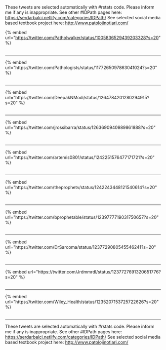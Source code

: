 

These tweets are selected automatically with #rstats code. Please inform me if any is inappropriate.
See other #IDPath pages here: https://serdarbalci.netlify.com/categories/IDPath/ 
See selected social media based textbook project here: http://www.patolojinotlari.com/

{% embed url="https://twitter.com/Patholwalker/status/1005836529439203328?s=20" %}<br>
<br>
<hr>
{% embed url="https://twitter.com/Pathologists/status/1177265097863041024?s=20" %}<br>
<br>
<hr>
{% embed url="https://twitter.com/DeepakNModi/status/1264784201280294915?s=20" %}<br>
<br>
<hr>
{% embed url="https://twitter.com/jrossibarra/status/1263690940989861888?s=20" %}<br>
<br>
<hr>
{% embed url="https://twitter.com/artemis0801/status/1242251576477171721?s=20" %}<br>
<br>
<hr>
{% embed url="https://twitter.com/theprophetv/status/1242243448121540614?s=20" %}<br>
<br>
<hr>
{% embed url="https://twitter.com/bprophetable/status/1239777719031750657?s=20" %}<br>
<br>
<hr>
{% embed url="https://twitter.com/DrSarcoma/status/1237729080545546241?s=20" %}<br>
<br>
<hr>
{% embed url="https://twitter.com/Jrdmmrdl/status/1237727691320651776?s=20" %}<br>
<br>
<hr>
{% embed url="https://twitter.com/Wiley_Health/status/1235207153725722626?s=20" %}<br>
<br>
<hr>


These tweets are selected automatically with #rstats code. Please inform me if any is inappropriate.
See other #IDPath pages here: https://serdarbalci.netlify.com/categories/IDPath/ 
See selected social media based textbook project here: http://www.patolojinotlari.com/

